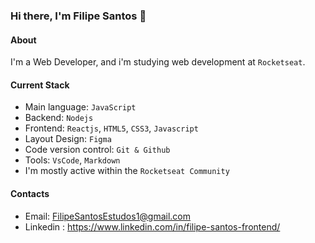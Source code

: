 ### Hi there, I'm Filipe Santos 👋

#### About
I'm a Web Developer, and i'm studying web development at `Rocketseat`.

#### Current Stack
- Main language: `JavaScript`
- Backend: `Nodejs`
- Frontend: `Reactjs`, `HTML5`, `CSS3`, `Javascript`
- Layout Design: `Figma`
- Code version control: `Git & Github`
- Tools: `VsCode`, `Markdown`
- I'm mostly active within the `Rocketseat Community`

#### Contacts 

- Email: FilipeSantosEstudos1@gmail.com
- Linkedin : https://www.linkedin.com/in/filipe-santos-frontend/
